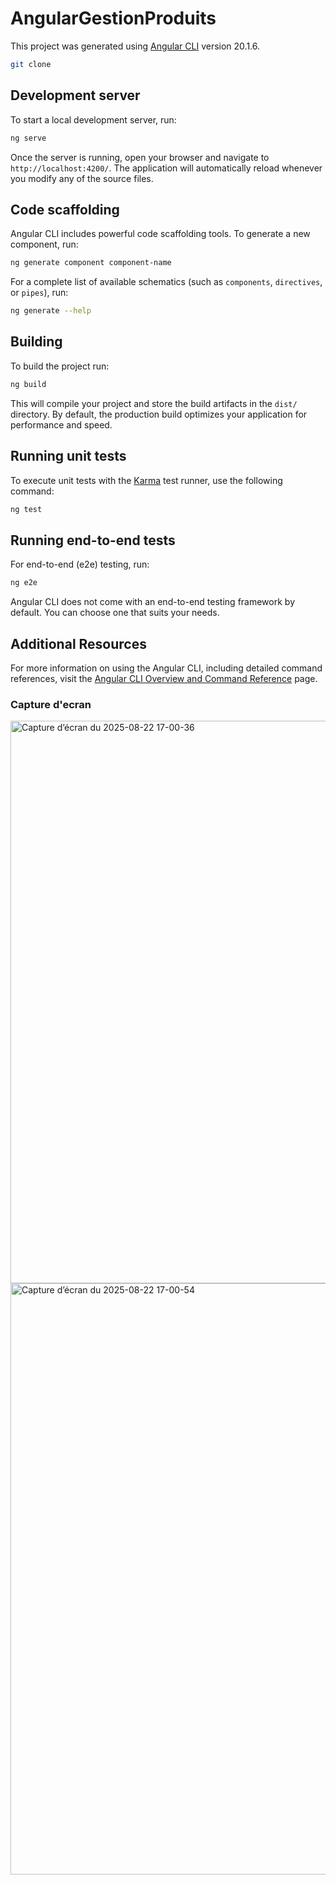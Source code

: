 # AngularGestionProduits

This project was generated using [Angular CLI](https://github.com/angular/angular-cli) version 20.1.6.
```bash
git clone 
```
## Development server

To start a local development server, run:

```bash
ng serve
```

Once the server is running, open your browser and navigate to `http://localhost:4200/`. The application will automatically reload whenever you modify any of the source files.

## Code scaffolding

Angular CLI includes powerful code scaffolding tools. To generate a new component, run:

```bash
ng generate component component-name
```

For a complete list of available schematics (such as `components`, `directives`, or `pipes`), run:

```bash
ng generate --help
```

## Building

To build the project run:

```bash
ng build
```

This will compile your project and store the build artifacts in the `dist/` directory. By default, the production build optimizes your application for performance and speed.

## Running unit tests

To execute unit tests with the [Karma](https://karma-runner.github.io) test runner, use the following command:

```bash
ng test
```

## Running end-to-end tests

For end-to-end (e2e) testing, run:

```bash
ng e2e
```

Angular CLI does not come with an end-to-end testing framework by default. You can choose one that suits your needs.

## Additional Resources

For more information on using the Angular CLI, including detailed command references, visit the [Angular CLI Overview and Command Reference](https://angular.dev/tools/cli) page.

### Capture d'ecran 
<img width="1376" height="900" alt="Capture d’écran du 2025-08-22 17-00-36" src="https://github.com/user-attachments/assets/67171eea-5e38-43a4-b3e1-4adee114e8ba" />
<img width="1383" height="946" alt="Capture d’écran du 2025-08-22 17-00-54" src="https://github.com/user-attachments/assets/94fef8a1-a005-49d1-88d9-b0331ad943fa" />


